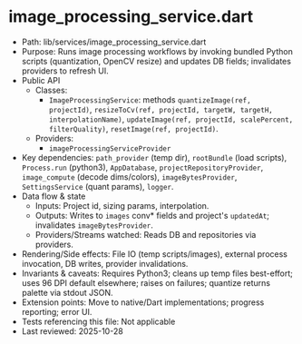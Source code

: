 # image_processing_service.dart

- Path: lib/services/image_processing_service.dart
- Purpose: Runs image processing workflows by invoking bundled Python scripts (quantization, OpenCV resize) and updates DB fields; invalidates providers to refresh UI.
- Public API
  - Classes:
    - `ImageProcessingService`: methods `quantizeImage(ref, projectId)`, `resizeToCv(ref, projectId, targetW, targetH, interpolationName)`, `updateImage(ref, projectId, scalePercent, filterQuality)`, `resetImage(ref, projectId)`.
  - Providers:
    - `imageProcessingServiceProvider`
- Key dependencies: `path_provider` (temp dir), `rootBundle` (load scripts), `Process.run` (python3), `AppDatabase`, `projectRepositoryProvider`, `image_compute` (decode dims/colors), `imageBytesProvider`, `SettingsService` (quant params), `logger`.
- Data flow & state
  - Inputs: Project id, sizing params, interpolation.
  - Outputs: Writes to `images` conv* fields and project's `updatedAt`; invalidates `imageBytesProvider`.
  - Providers/Streams watched: Reads DB and repositories via providers.
- Rendering/Side effects: File IO (temp scripts/images), external process invocation, DB writes, provider invalidations.
- Invariants & caveats: Requires Python3; cleans up temp files best-effort; uses 96 DPI default elsewhere; raises on failures; quantize returns palette via stdout JSON.
- Extension points: Move to native/Dart implementations; progress reporting; error UI.
- Tests referencing this file: Not applicable
- Last reviewed: 2025-10-28
